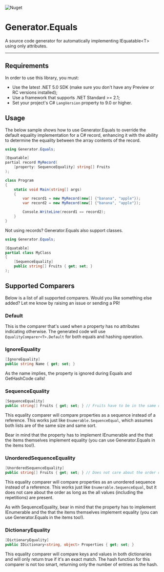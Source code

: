![Nuget](https://img.shields.io/nuget/v/Generator.Equals)
# Generator.Equals
A source code generator for automatically implementing IEquatable&lt;T&gt; using only attributes.

----------------
## Requirements

In order to use this library, you must:
* Use the latest .NET 5.0 SDK (make sure you don't have any Preview or RC versions installed);
* Use a framework that supports .NET Standard >= 2.1;
* Set your project's C# ```LangVersion``` property to 9.0 or higher.

## Usage

The below sample shows how to use Generator.Equals to override the default equality implementation for a C# record, enhancing it with the ability to determine the equality between the array contents of the record.

```c#
using Generator.Equals;

[Equatable]
partial record MyRecord(
    [property: SequenceEquality] string[] Fruits
);

class Program
{
    static void Main(string[] args)
    {
        var record1 = new MyRecord(new[] {"banana", "apple"});
        var record2 = new MyRecord(new[] {"banana", "apple"});

        Console.WriteLine(record1 == record2);
    }
}
```
Not using records? Generator.Equals also support classes.

```c#
using Generator.Equals;

[Equatable]
partial class MyClass
{
    [SequenceEquality] 
    public string[] Fruits { get; set; }
);
```

## Supported Comparers

Below is a list of all supported comparers. Would you like something else added? Let me know by raising an issue or sending a PR!

### Default

This is the comparer that's used when a property has no attributes indicating otherwise. The generated code will use 
```EqualityComparer<T>.Default``` for both equals and hashing operation.


### IgnoreEquality

```c#
[IgnoreEquality] 
public string Name { get; set; }
```

As the name implies, the property is ignored during Equals and GetHashCode calls!


### SequenceEquality

```c#
[SequenceEquality] 
public string[] Fruits { get; set; } // Fruits have to be in the same order for the array to be considered equal.
```

This equality comparer will compare properties as a sequence instead of a reference. This works just like ```Enumerable.SequenceEqual```, which assumes both lists are of the same size and same sort.

Bear in mind that the property has to implement IEnumerable<T> and the that the items themselves implement equality (you can use Generator.Equals in the items too!).

### UnorderedSequenceEquality

```c#
[UnorderedSequenceEquality] 
public string[] Fruits { get; set; } // Does not care about the order of the fruits!
```

This equality comparer will compare properties as an unordered sequence instead of a reference. This works just like ```Enumerable.SequenceEqual```, but it does not care about the order as long as the all values (including the repetitions) are present.

As with SequenceEquality, bear in mind that the property has to implement IEnumerable<T> and the that the items themselves implement equality (you can use Generator.Equals in the items too!).


### DictionaryEquality

```c#
[DictionaryEquality] 
public IDictionary<string, object> Properties { get; set; }
```

This equality comparer will compare keys and values in both dictionaries and will only return true if it's an exact match. The hash function for this comparer is not too smart, returning only the number of entries as the hash.   
